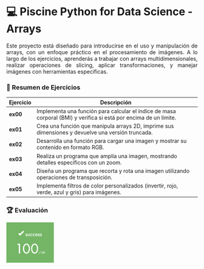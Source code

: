 # 💻 Piscine Python for Data Science - Arrays

<p align="justify">
Este proyecto está diseñado para introducirse en el uso y manipulación de arrays, con un enfoque práctico en el procesamiento de imágenes. A lo largo de los ejercicios, aprenderás a trabajar con arrays multidimensionales, realizar operaciones de slicing, aplicar transformaciones, y manejar imágenes con herramientas específicas.
</p>

### 🧩 Resumen de Ejercicios

| **Ejercicio** | **Descripción**                                                                                         |
|---------------|---------------------------------------------------------------------------------------------------------|
| **ex00**        | Implementa una función para calcular el índice de masa corporal (BMI) y verifica si está por encima de un límite. |
| **ex01**        | Crea una función que manipula arrays 2D, imprime sus dimensiones y devuelve una versión truncada.         |
| **ex02**        | Desarrolla una función para cargar una imagen y mostrar su contenido en formato RGB.                     |
| **ex03**        | Realiza un programa que amplía una imagen, mostrando detalles específicos con un zoom.                   |
| **ex04**        | Diseña un programa que recorta y rota una imagen utilizando operaciones de transposición.                |
| **ex05**        | Implementa filtros de color personalizados (invertir, rojo, verde, azul y gris) para imágenes.           |

### 🏆 Evaluación

<p align="left">
  <img src="https://github.com/svarelavila/svarelavila/blob/main/imagenes/ok_100.png" alt="logo" width="125"/>
</p>
